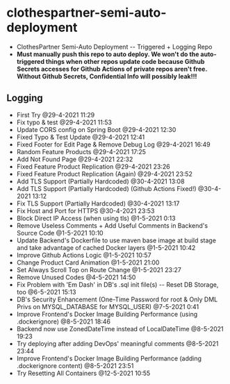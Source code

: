 # clothespartner-semi-auto-deployment
* ClothesPartner Semi-Auto Deployment -- Triggered + Logging Repo
* **Must manually push this repo to auto deploy. We won't do the auto-triggered things when other repos update code because Github Secrets accesses for Github Actions of private repos aren't free. Without Github Secrets, Confidential Info will possibly leak!!!**
## Logging
* First Try @29-4-2021 11:29
* Fix typo & test @29-4-2021 11:53
* Update CORS config on Spring Boot @29-4-2021 12:30
* Fixed Typo & Test Update @29-4-2021 12:41
* Fixed Footer for Edit Page & Remove Debug Log @29-4-2021 16:49
* Random Feature Products @29-4-2021 17:25
* Add Not Found Page @29-4-2021 22:32
* Fixed Feature Product Replication @29-4-2021 23:26
* Fixed Feature Product Replication (Again) @29-4-2021 23:52
* Add TLS Support (Partially Hardcoded) @30-4-2021 13:08
* Add TLS Support (Partially Hardcoded) (Github Actions Fixed!) @30-4-2021 13:12
* Fix TLS Support (Partially Hardcoded) @30-4-2021 13:17
* Fix Host and Port for HTTPS @30-4-2021 23:53
* Block Direct IP Access (when using tls) @1-5-2021 0:13
* Remove Useless Comments + Add Useful Comments in Backend's Source Code @1-5-2021 10:10
* Update Backend's Dockerfile to use maven base image at build stage and take advantage of cached Docker layers @1-5-2021 10:42
* Improve Github Actions Logic @1-5-2021 10:57
* Change Product Card Animation @1-5-2021 21:00
* Set Always Scroll Top on Route Change @1-5-2021 23:27
* Remove Unused Codes @4-5-2021 14:50
* Fix Problem with 'Em Dash' in DB's .sql init file(s) -- Reset DB Storage, too @6-5-2021 15:13
* DB's Security Enhancement (One-Time Password for root & Only DML Privs on MYSQL_DATABASE for MYSQL_USER) @7-5-2021 0:41
* Improve Frontend's Docker Image Building Performance (using .dockerignore) @8-5-2021 18:46
* Backend now use ZonedDateTime instead of LocalDateTime @8-5-2021 19:23
* Try deploying after adding DevOps' meaningful comments @8-5-2021 23:44
* Improve Frontend's Docker Image Building Performance (adding .dockerignore content) @8-5-2021 23:51
* Try Resetting All Containers @12-5-2021 10:55
